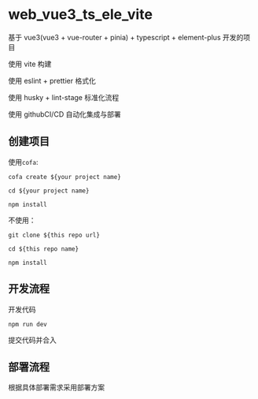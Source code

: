 # web_vue3_ts_ele_vite

基于 vue3(vue3 + vue-router + pinia) + typescript + element-plus 开发的项目

使用 vite 构建

使用 eslint + prettier 格式化

使用 husky + lint-stage 标准化流程

使用 githubCI/CD 自动化集成与部署

## 创建项目

使用`cofa`:

`cofa create ${your project name}`

`cd ${your project name}`

`npm install`

不使用：

`git clone ${this repo url}`

`cd ${this repo name}`

`npm install`

## 开发流程

开发代码

`npm run dev`

提交代码并合入

## 部署流程

根据具体部署需求采用部署方案
